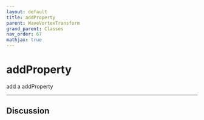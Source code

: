 ```yaml
---
layout: default
title: addProperty
parent: WaveVortexTransform
grand_parent: Classes
nav_order: 67
mathjax: true
---
```


#  addProperty

add a addProperty


---

## Discussion

  
